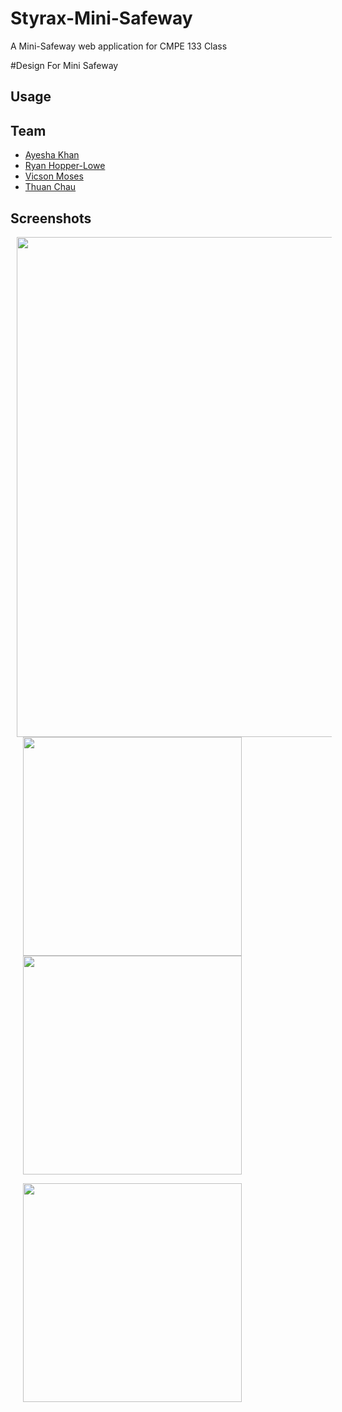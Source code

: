 # Styrax-Mini-Safeway
A Mini-Safeway web application for CMPE 133 Class

#Design For Mini Safeway

## Usage


## Team
* [Ayesha Khan](https://github.com/ayesha1)
* [Ryan Hopper-Lowe](https://github.com/rhopperlowe)
* [Vicson Moses](https://github.com/VicsonMoses)
* [Thuan Chau](https://github.com/ThuanChau22)

## Screenshots

<img src="https://imgur.com/rHmLx6g.jpg" width=800 hspace="10">
<img src="https://imgur.com/ixLI0pG.jpg" width=350 hspace="20">
<img src="https://imgur.com/lYo64DE.jpg" width=350 hspace="20">
</p>
<p float="left">
<img src="https://imgur.com/dJ3tEeL.jpg" width=350 hspace="20">
</p>
